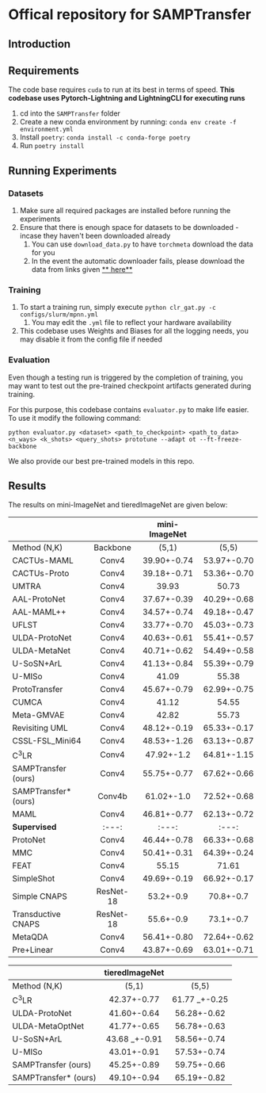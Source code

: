 # Offical repository for SAMPTransfer

## Introduction

## Requirements

The code base requires `cuda` to run at its best in terms of speed.
**This codebase uses Pytorch-Lightning and LightningCLI for executing runs**

1. cd into the `SAMPTransfer` folder
2. Create a new conda environment by running: `conda env create -f environment.yml`
3. Install `poetry`: `conda install -c conda-forge poetry`
4. Run `poetry install`

## Running Experiments

### Datasets

1. Make sure all required packages are installed before running the experiments
2. Ensure that there is enough space for datasets to be downloaded - incase they haven't been downloaded already
    1. You can use `download_data.py` to have `torchmeta` download the data for you
    2. In the event the automatic downloader fails, please download the data from links given [**
       here**](https://github.com/tristandeleu/pytorch-meta/blob/c84c8e775f659741f7ad2ab9fbcfc1a78a4e76c9/docs/api_reference/datasets.md)

### Training

1. To start a training run, simply execute `python clr_gat.py -c configs/slurm/mpnn.yml`
    1. You may edit the `.yml` file to reflect your hardware availability
2. This codebase uses Weights and Biases for all the logging needs, you may disable it from the config file if needed

### Evaluation

Even though a testing run is triggered by the completion of training, you may want to test out the pre-trained
checkpoint
artifacts generated during training.

For this purpose, this codebase contains `evaluator.py` to make life easier. To use it modify the following command:

```(bash)
python evaluator.py <dataset> <path_to_checkpoint> <path_to_data> <n_ways> <k_shots> <query_shots> prototune --adapt ot --ft-freeze-backbone
```

We also provide our best pre-trained models in this repo.

## Results

The results on mini-ImageNet and tieredImageNet are given below:

|  |  | mini-ImageNet |  |
| :--- | :---: | :---: | :---: |
| Method (N,K) | Backbone | (5,1) | (5,5) |
| CACTUs-MAML  | Conv4 | 39.90+-0.74 | 53.97+-0.70 |
| CACTUs-Proto  | Conv4 | 39.18+-0.71 | 53.36+-0.70 |
| UMTRA  | Conv4 | 39.93 | 50.73 |
| AAL-ProtoNet  | Conv4 | 37.67+-0.39 | 40.29+-0.68 |
| AAL-MAML++  | Conv4 | 34.57+-0.74 | 49.18+-0.47 |
| UFLST  | Conv4 | 33.77+-0.70 | 45.03+-0.73 |
| ULDA-ProtoNet  | Conv4 | 40.63+-0.61 | 55.41+-0.57 |
| ULDA-MetaNet  | Conv4 | 40.71+-0.62 | 54.49+-0.58 |
| U-SoSN+ArL  | Conv4 | 41.13+-0.84 | 55.39+-0.79 |
| U-MISo  | Conv4 | 41.09 | 55.38 |
| ProtoTransfer  | Conv4 | 45.67+-0.79 | 62.99+-0.75 |
| CUMCA  | Conv4 | 41.12 | 54.55 |
| Meta-GMVAE  | Conv4 | 42.82 | 55.73 |
| Revisiting UML  | Conv4 | 48.12+-0.19 | 65.33+-0.17 |
| CSSL-FSL_Mini64  | Conv4 | 48.53+-1.26 | 63.13+-0.87 |
| $\text{C}^3\text{LR}$  | Conv4 | 47.92+-1.2 | 64.81+-1.15 |
| SAMPTransfer (ours) | Conv4 | 55.75+-0.77 | 67.62+-0.66 |
| SAMPTransfer* (ours) | Conv4b | 61.02+-1.0 | 72.52+-0.68 |
| MAML  | Conv4 | 46.81+-0.77 | 62.13+-0.72 |
| **Supervised** | :---: | :---: | :---: |
| ProtoNet  | Conv4 | 46.44+-0.78 | 66.33+-0.68 |
| MMC  | Conv4 | 50.41+-0.31 | 64.39+-0.24 |
| FEAT  | Conv4 | 55.15 | 71.61 |
| SimpleShot  | Conv4 | 49.69+-0.19 | 66.92+-0.17 |
| Simple CNAPS  | ResNet-18 | 53.2+-0.9 | 70.8+-0.7 |
| Transductive CNAPS  | ResNet-18 | 55.6+-0.9 | 73.1+-0.7 |
| MetaQDA  | Conv4 | 56.41+-0.80 | 72.64+-0.62 |
| Pre+Linear  | Conv4 | 43.87+-0.69 | 63.01+-0.71 |

|  | tieredImageNet |  |
| :--- | :---: | :---: |
| Method (N,K) | (5,1) | (5,5) |
| $\text{C}^3\text{LR}$  | 42.37+-0.77 | 61.77 _+-0.25 |
| ULDA-ProtoNet  | 41.60+-0.64 | 56.28+-0.62 |
| ULDA-MetaOptNet  | 41.77+-0.65 | 56.78+-0.63 |
| U-SoSN+ArL  | 43.68 _+-0.91 | 58.56+-0.74 |
| U-MISo  | 43.01+-0.91 | 57.53+-0.74 |
| SAMPTransfer (ours) | 45.25+-0.89 | 59.75+-0.66 |
| SAMPTransfer* (ours) | 49.10+-0.94 | 65.19+-0.82 |
